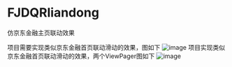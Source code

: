 # FJDQRliandong
仿京东金融主页联动效果

项目需要实现类似京东金融首页联动滑动的效果，图如下
![image](https://github.com/mars4220/FJDQRliandong/blob/master/screenshots/1.png)
项目实现类似京东金融首页联动滑动的效果，两个ViewPager图如下
![image](https://github.com/mars4220/FJDQRliandong/blob/master/screenshots/2.jpg)
